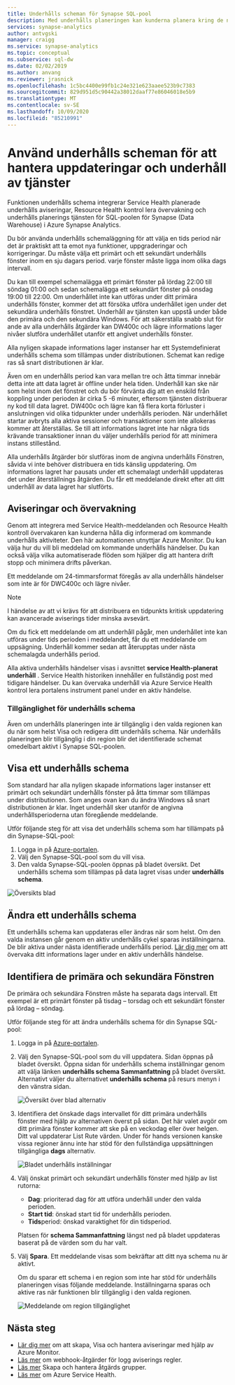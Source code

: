 ```yaml
---
title: Underhålls scheman för Synapse SQL-pool
description: Med underhålls planeringen kan kunderna planera kring de nödvändiga schemalagda underhålls händelser som Azure Synapse Analytics använder för att distribuera nya funktioner, uppgraderingar och korrigeringar.
services: synapse-analytics
author: antvgski
manager: craigg
ms.service: synapse-analytics
ms.topic: conceptual
ms.subservice: sql-dw
ms.date: 02/02/2019
ms.author: anvang
ms.reviewer: jrasnick
ms.openlocfilehash: 1c5bc4400e99fb1c24e321e623aaee523b9c7383
ms.sourcegitcommit: 829d951d5c90442a38012daaf77e86046018e5b9
ms.translationtype: MT
ms.contentlocale: sv-SE
ms.lasthandoff: 10/09/2020
ms.locfileid: "85210991"
---
```

# <a name="use-maintenance-schedules-to-manage-service-updates-and-maintenance"></a>Använd underhålls scheman för att hantera uppdateringar och underhåll av tjänster

Funktionen underhålls schema integrerar Service Health planerade underhålls aviseringar, Resource Health kontrol lera övervakning och underhålls planerings tjänsten för SQL-poolen för Synapse (Data Warehouse) i Azure Synapse Analytics.

Du bör använda underhålls schemaläggning för att välja en tids period när det är praktiskt att ta emot nya funktioner, uppgraderingar och korrigeringar. Du måste välja ett primärt och ett sekundärt underhålls fönster inom en sju dagars period. varje fönster måste ligga inom olika dags intervall.

Du kan till exempel schemalägga ett primärt fönster på lördag 22:00 till söndag 01:00 och sedan schemalägga ett sekundärt fönster på onsdag 19:00 till 22:00. Om underhållet inte kan utföras under ditt primära underhålls fönster, kommer det att försöka utföra underhållet igen under det sekundära underhålls fönstret. Underhåll av tjänsten kan uppstå under både den primära och den sekundära Windows. För att säkerställa snabb slut för ande av alla underhålls åtgärder kan DW400c och lägre informations lager nivåer slutföra underhållet utanför ett angivet underhålls fönster.

Alla nyligen skapade informations lager instanser har ett Systemdefinierat underhålls schema som tillämpas under distributionen. Schemat kan redige ras så snart distributionen är klar.

Även om en underhålls period kan vara mellan tre och åtta timmar innebär detta inte att data lagret är offline under hela tiden. Underhåll kan ske när som helst inom det fönstret och du bör förvänta dig att en enskild från koppling under perioden är cirka 5 -6 minuter, eftersom tjänsten distribuerar ny kod till data lagret. DW400c och lägre kan få flera korta förluster i anslutningen vid olika tidpunkter under underhålls perioden. När underhållet startar avbryts alla aktiva sessioner och transaktioner som inte allokeras kommer att återställas. Se till att informations lagret inte har några tids krävande transaktioner innan du väljer underhålls period för att minimera instans stillestånd.

Alla underhålls åtgärder bör slutföras inom de angivna underhålls Fönstren, såvida vi inte behöver distribuera en tids känslig uppdatering. Om informations lagret har pausats under ett schemalagt underhåll uppdateras det under återställnings åtgärden. Du får ett meddelande direkt efter att ditt underhåll av data lagret har slutförts.

## <a name="alerts-and-monitoring"></a>Aviseringar och övervakning

Genom att integrera med Service Health-meddelanden och Resource Health kontroll övervakaren kan kunderna hålla dig informerad om kommande underhålls aktiviteter. Den här automationen utnyttjar Azure Monitor. Du kan välja hur du vill bli meddelad om kommande underhålls händelser. Du kan också välja vilka automatiserade flöden som hjälper dig att hantera drift stopp och minimera drifts påverkan.

Ett meddelande om 24-timmarsformat föregås av alla underhålls händelser som inte är för DWC400c och lägre nivåer.

> [!NOTE]
> I händelse av att vi krävs för att distribuera en tidpunkts kritisk uppdatering kan avancerade aviserings tider minska avsevärt.

Om du fick ett meddelande om att underhåll pågår, men underhållet inte kan utföras under tids perioden i meddelandet, får du ett meddelande om uppsägning. Underhåll kommer sedan att återupptas under nästa schemalagda underhålls period.

Alla aktiva underhålls händelser visas i avsnittet **service Health-planerat underhåll** . Service Health historiken innehåller en fullständig post med tidigare händelser. Du kan övervaka underhåll via Azure Service Health kontrol lera portalens instrument panel under en aktiv händelse.

### <a name="maintenance-schedule-availability"></a>Tillgänglighet för underhålls schema

Även om underhålls planeringen inte är tillgänglig i den valda regionen kan du när som helst Visa och redigera ditt underhålls schema. När underhålls planeringen blir tillgänglig i din region blir det identifierade schemat omedelbart aktivt i Synapse SQL-poolen.

## <a name="view-a-maintenance-schedule"></a>Visa ett underhålls schema

Som standard har alla nyligen skapade informations lager instanser ett primärt och sekundärt underhålls fönster på åtta timmar som tillämpas under distributionen. Som anges ovan kan du ändra Windows så snart distributionen är klar. Inget underhåll sker utanför de angivna underhållsperioderna utan föregående meddelande.

Utför följande steg för att visa det underhålls schema som har tillämpats på din Synapse-SQL-pool:

1. Logga in på [Azure-portalen](https://portal.azure.com/).
2. Välj den Synapse-SQL-pool som du vill visa.
3. Den valda Synapse-SQL-poolen öppnas på bladet översikt. Det underhålls schema som tillämpas på data lagret visas under **underhålls schema**.

![Översikts blad](./media/maintenance-scheduling/clear-overview-blade.PNG)

## <a name="change-a-maintenance-schedule"></a>Ändra ett underhålls schema

Ett underhålls schema kan uppdateras eller ändras när som helst. Om den valda instansen går genom en aktiv underhålls cykel sparas inställningarna. De blir aktiva under nästa identifierade underhålls period. [Lär dig mer](../../service-health/resource-health-overview.md?toc=/azure/synapse-analytics/sql-data-warehouse/toc.json&bc=/azure/synapse-analytics/sql-data-warehouse/breadcrumb/toc.json) om att övervaka ditt informations lager under en aktiv underhålls händelse.

## <a name="identifying-the-primary-and-secondary-windows"></a>Identifiera de primära och sekundära Fönstren

De primära och sekundära Fönstren måste ha separata dags intervall. Ett exempel är ett primärt fönster på tisdag – torsdag och ett sekundärt fönster på lördag – söndag.

Utför följande steg för att ändra underhålls schema för din Synapse SQL-pool:

1. Logga in på [Azure-portalen](https://portal.azure.com/).
2. Välj den Synapse-SQL-pool som du vill uppdatera. Sidan öppnas på bladet översikt.
Öppna sidan för underhålls schema inställningar genom att välja länken **underhålls schema Sammanfattning** på bladet översikt. Alternativt väljer du alternativet **underhålls schema** på resurs menyn i den vänstra sidan.

    ![Översikt över blad alternativ](./media/maintenance-scheduling/maintenance-change-option.png)

3. Identifiera det önskade dags intervallet för ditt primära underhålls fönster med hjälp av alternativen överst på sidan. Det här valet avgör om ditt primära fönster kommer att ske på en veckodag eller över helgen. Ditt val uppdaterar List Rute värden.
Under för hands versionen kanske vissa regioner ännu inte har stöd för den fullständiga uppsättningen tillgängliga **dags** alternativ.

   ![Bladet underhålls inställningar](./media/maintenance-scheduling/maintenance-settings-page.png)

4. Välj önskat primärt och sekundärt underhålls fönster med hjälp av list rutorna:
   - **Dag**: prioriterad dag för att utföra underhåll under den valda perioden.
   - **Start tid**: önskad start tid för underhålls perioden.
   - **Tids**period: önskad varaktighet för din tidsperiod.

   Platsen för **schema Sammanfattning** längst ned på bladet uppdateras baserat på de värden som du har valt.
  
5. Välj **Spara**. Ett meddelande visas som bekräftar att ditt nya schema nu är aktivt.

   Om du sparar ett schema i en region som inte har stöd för underhålls planeringen visas följande meddelande. Inställningarna sparas och aktive ras när funktionen blir tillgänglig i den valda regionen.

   ![Meddelande om region tillgänglighet](./media/maintenance-scheduling/maintenance-not-active-toast.png)

## <a name="next-steps"></a>Nästa steg

- [Lär dig mer](../../azure-monitor/platform/alerts-metric.md?toc=/azure/synapse-analytics/sql-data-warehouse/toc.json&bc=/azure/synapse-analytics/sql-data-warehouse/breadcrumb/toc.json) om att skapa, Visa och hantera aviseringar med hjälp av Azure Monitor.
- [Läs mer](../..//azure-monitor/platform/alerts-log-webhook.md?toc=/azure/synapse-analytics/sql-data-warehouse/toc.json&bc=/azure/synapse-analytics/sql-data-warehouse/breadcrumb/toc.json) om webhook-åtgärder för logg aviserings regler.
- [Läs mer](../..//azure-monitor/platform/action-groups.md?toc=/azure/synapse-analytics/sql-data-warehouse/toc.json&bc=/azure/synapse-analytics/sql-data-warehouse/breadcrumb/toc.json) Skapa och hantera åtgärds grupper.
- [Läs mer](../../service-health/service-health-overview.md?toc=/azure/synapse-analytics/sql-data-warehouse/toc.json&bc=/azure/synapse-analytics/sql-data-warehouse/breadcrumb/toc.json) om Azure Service Health.
